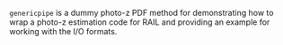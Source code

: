 `genericpipe` is a dummy photo-z PDF method for demonstrating how to wrap a photo-z estimation code for RAIL and providing an example for working with the I/O formats.
